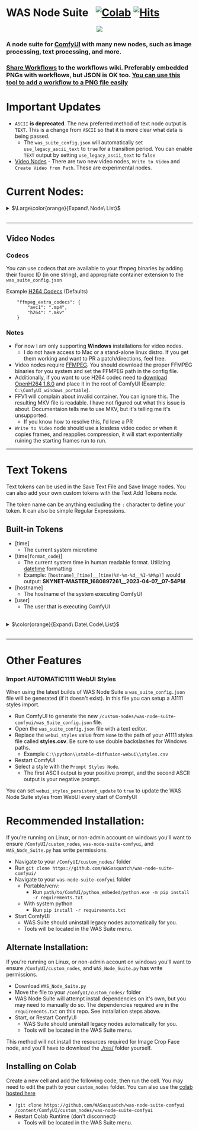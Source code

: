 # **WAS** Node Suite &nbsp; [![Colab](https://camo.githubusercontent.com/84f0493939e0c4de4e6dbe113251b4bfb5353e57134ffd9fcab6b8714514d4d1/68747470733a2f2f636f6c61622e72657365617263682e676f6f676c652e636f6d2f6173736574732f636f6c61622d62616467652e737667)](https://colab.research.google.com/github/WASasquatch/comfyui-colab-was-node-suite/blob/main/ComfyUI_%2B_WAS_Node_Suite.ipynb) [![Hits](https://hits.seeyoufarm.com/api/count/incr/badge.svg?url=https%3A%2F%2Fgithub.com%2FWASasquatch%2Fwas-node-suite-comfyui&count_bg=%233D9CC8&title_bg=%23555555&icon=&icon_color=%23E7E7E7&title=hits&edge_flat=false)](https://hits.seeyoufarm.com)

<p align="center">
    <img src="https://user-images.githubusercontent.com/1151589/228982359-4a6215cc-3ca9-4c24-8a7b-d229d7bce277.png">
</p>

### A node suite for [ComfyUI](https://github.com/comfyanonymous/ComfyUI) with many new nodes, such as image processing, text processing, and more. 

### [Share Workflows](https://github.com/WASasquatch/was-node-suite-comfyui/wiki/Workflow-Examples) to the workflows wiki. Preferably embedded PNGs with workflows, but JSON is OK too. [You can use this tool to add a workflow to a PNG file easily](https://colab.research.google.com/drive/1hQMjNUdhMQ3rw1Wcm3_umvmOMeS_K4s8?usp=sharing)

# Important Updates

 - `ASCII` **is deprecated**. The new preferred method of text node output is `TEXT`. This is a change from `ASCII` so that it is more clear what data is being passed.
   - The `was_suite_config.json` will automatically set `use_legacy_ascii_text` to `true` for a transition period. You can enable `TEXT` output by setting `use_legacy_ascii_text` to `false` 
 -  [Video Nodes](https://github.com/WASasquatch/was-node-suite-comfyui#video-nodes) - There are two new video nodes, `Write to Video` and `Create Video from Path`. These are experimental nodes. 

# Current Nodes:

<details>
	<summary>$\Large\color{orange}{Expand\ Node\ List}$</summary>

<br/>

 - BLIP Analyze Image: Get a text caption from a image, or interrogate the image with a question.
   - Model will download automatically from default URL, but you can point the download to another location/caption model in `was_suite_config`
   - Models will be stored in `ComfyUI/models/blip/checkpoints/`
 - SAM Model Loader: Load a SAM Segmentation model
 - SAM Parameters: Define your SAM parameters for segmentation of a image
 - SAM Parameters Combine: Combine SAM parameters
 - SAM Image Mask: SAM image masking
 - Image Bounds: Bounds a image
 - Inset Image Bounds: Inset a image bounds
 - Bounded Image Blend: Blend bounds image
 - Bounded Image Blend with Mask: Blend a bounds image by mask
 - Bounded Image Crop: Crop a bounds image
 - Bounded Image Crop with Mask: Crop a bounds image by mask
 - Cache Node: Cache Latnet, Tensor Batches (Image), and Conditioning to disk to use later.
 - CLIPTextEncode (NSP): Parse Noodle Soup Prompts
 - Conditioning Input Switch: Switch between two conditioning inputs.
 - Constant Number
 - Create Grid Image: Create a image grid from images at a destination with customizable glob pattern. Optional border size and color. 
 - Create Morph Image: Create a GIF/APNG animation from two images, fading between them. 
 - Create Morph Image by Path: Create a GIF/APNG animation from a path to a directory containing images, with optional pattern. 
 - Create Video from Path: Create video from images from a specified path. 
 - Dictionary to Console: Print a dictionary input to the console
 - Image Analyze
   - Black White Levels
   - RGB Levels
     - Depends on `matplotlib`, will attempt to install on first run
 - Image Blank: Create a blank image in any color
 - Image Blend by Mask: Blend two images by a mask
 - Image Blend: Blend two images by opacity
 - Image Blending Mode: Blend two images by various blending modes
 - Image Bloom Filter: Apply a high-pass based bloom filter
 - Image Canny Filter: Apply a canny filter to a image
 - Image Chromatic Aberration: Apply chromatic aberration lens effect to a image like in sci-fi films, movie theaters, and video games
 - Image Color Palette
   - Generate a color palette based on the input image. 
     - Depends on `scikit-learn`, will attempt to install on first run. 
   - Supports color range of 8-256
   - Utilizes font in `./res/` unless unavailable, then it will utilize internal better then nothing font. 
 - Image Crop Face: Crop a face out of a image
   - **Limitations:**
     - Sometimes no faces are found in badly generated images, or faces at angles
	 - Sometimes face crop is black, this is because the padding is too large and intersected with the image edge. Use a smaller padding size.
	 - face_recognition mode sometimes finds random things as faces. It also requires a [CUDA] GPU.
	 - Only detects one face. This is a design choice to make it's use easy.
   - **Notes:**
     - Detection runs in succession. If nothing is found with the selected detection cascades, it will try the next available cascades file.
 - Image Crop Location: Crop a image to specified location in top, left, right, and bottom locations relating to the pixel dimensions of the image in X and Y coordinats.
 - Image Paste Face Crop: Paste face crop back on a image at it's original location and size
   - Features a better blending funciton than GFPGAN/CodeFormer so there shouldn't be visible seams, and coupled with Diffusion Result, looks better than GFPGAN/CodeFormer. 
 - Image Paste Crop: Paste a crop (such as from Image Crop Location) at it's original location and size utilizing the `crop_data` node input. This uses a different blending algorithm then Image Paste Face Crop, which may be desired in certain instances.
   - Samplers can resize/crop odd sized images
 - Image Paste Crop by Location: Paste a crop top a custom location. This uses the same blending algorithm as Image Paste Crop. 
   - Samplers can resize/crop odd sized images
 - Image Dragan Photography Filter: Apply a Andrzej Dragan photography style to a image
 - Image Edge Detection Filter: Detect edges in a image
 - Image Film Grain: Apply film grain to a image
 - Image Filter Adjustments: Apply various image adjustments to a image
 - Image Flip: Flip a image horizontal, or vertical
 - Image Gradient Map: Apply a gradient map to a image
 - Image Generate Gradient: Generate a gradient map with desired stops and colors
 - Image High Pass Filter: Apply a high frequency pass to the image returning the details
 - Image History Loader: Load images from history based on the Load Image Batch node. Can define max history in config file. *(requires restart to show last sessions files at this time)*
 - Image Input Switch: Switch between two image inputs
 - Image Levels Adjustment: Adjust the levels of a image
 - Image Load: Load a *image* from any path on the system, or a url starting with `http`
 - Image Median Filter: Apply a median filter to a image, such as to smooth out details in surfaces
 - Image Mix RGB Channels: Mix together RGB channels into a single iamge
 - Image Monitor Effects Filter: Apply various monitor effects to a image
   - Digital Distortion
     - A digital breakup distortion effect
   - Signal Distortion
     - A analog signal distortion effect on vertical bands like a CRT monitor
   - TV Distortion
     - A TV scanline and bleed distortion effect
 - Image Nova Filter: A image that uses a sinus frequency to break apart a image into RGB frequencies
 - Image Perlin Noise Filter
   - Create perlin noise with [pythonperlin](https://pypi.org/project/pythonperlin/) module. Trust me, better then my implementations that took minutes... 
 - Image Remove Background (Alpha): Remove the background from a image by threshold and tolerance. 
 - Image Remove Color: Remove a color from a image and replace it with another
 - Image Resize
 - Image Rotate: Rotate an image
 - Image Save: A save image node with format support and path support. (Bug: Doesn't display image
 - Image Seamless Texture: Create a seamless texture out of a image with optional tiling
 - Image Select Channel: Select a single channel of an RGB image
 - Image Select Color: Return the select image only on a black canvas
 - Image Shadows and Highlights: Adjust the shadows and highlights of an image
 - Image Size to Number: Get the `width` and `height` of an input image to use with **Number** nodes. 
 - Image Stitch: Stitch images together on different sides with optional feathering blending between them. 
 - Image Style Filter: Style a image with Pilgram instragram-like filters
   - Depends on `pilgram` module
 - Image Threshold: Return the desired threshold range of a image
 - Image Transpose
 - Image fDOF Filter: Apply a fake depth of field effect to an image
 - Image to Latent Mask: Convert a image into a latent mask
 - Image Voronoi Noise Filter
   - A custom implementation of the worley voronoi noise diagram
 - Input Switch  (Disable until `*` wildcard fix)
 - KSampler (WAS): A sampler that accepts a seed as a node inpu
 - Load Cache: Load cached Latent, Tensor Batch (image), and Conditioning files. 
 - Load Text File
   - Now supports outputting a dictionary named after the file, or custom input. 
   - The dictionary contains a list of all lines in the file.
 - Load Batch Images
   - Increment images in a folder, or fetch a single image out of a batch.
   - Will reset it's place if the path, or pattern is changed.
   - pattern is a glob that allows you to do things like `**/*` to get all files in the directory and subdirectory
     or things like `*.jpg` to select only JPEG images in the directory specified.
 - ComfyUI Loaders: A set of ComfyUI loaders that also output a string that contains the name of the model being loaded. 
 - Latent Noise Injection: Inject latent noise into a latent image
 - Latent Size to Number: Latent sizes in tensor width/height
 - Latent Upscale by Factor: Upscale a latent image by a factor
 - Latent Input Switch: Switch between two latent inputs 
 - Logic Boolean: A simple `1` or `0` output to use with logic
 - MiDaS Depth Approximation: Produce a depth approximation of a single image input
 - MiDaS Mask Image: Mask a input image using MiDaS with a desired color
 - Number Operation
 - Number to Seed
 - Number to Float
 - Number Input Switch: Switch between two number inputs
 - Number Input Condition: Compare between two inputs or against the A input
 - Number to Int
 - Number to String
 - Number to Text
 - Random Number
 - Save Text File: Save a text string to a file
 - Seed: Return a seed
 - Tensor Batch to Image: Select a single image out of a latent batch for post processing with filters
 - Text Add Tokens: Add custom tokens to parse in filenames or other text.
 - Text Add Token by Input: Add custom token by inputs representing single **single line** name and value of the token
 - Text Concatenate: Merge two strings
 - Text Dictionary Update: Merge two dictionaries
 - Text File History: Show previously opened text files *(requires restart to show last sessions files at this time)*
 - Text Find and Replace: Find and replace a substring in a string
 - Text Find and Replace by Dictionary: Replace substrings in a ASCII text input with a dictionary. 
   - The dictionary keys are used as the key to replace, and the list of lines it contains chosen at random based on the seed. 
 - Text Input Switch: Switch between two text inputs
 - Text Multiline: Write a multiline text string
 - Text Parse A1111 Embeddings: Convert embeddings filenames in your prompts to `embedding:[filename]]` format based on your `/ComfyUI/models/embeddings/` files. 
 - Text Parse Noodle Soup Prompts: Parse NSP in a text input
 - Text Parse Tokens: Parse custom tokens in text.
 - Text Random Line: Select a random line from a text input string
 - Text String: Write a single line text string value
 - Text to Conditioning: Convert a text string to conditioning.
 - True Random.org Number Generator: Generate a truly random number online from atmospheric noise with [Random.org](https://random.org/)
   - [Get your API key from your account page](https://accounts.random.org/)
 - Write to Morph GIF: Write a new frame to an existing GIF (or create new one) with interpolation between frames. 
 - Write to Video: Write a frame as you generate to a video (Best used with FFV1 for lossless images)
</details>
 
 <br>
 
---
 
 
## Video Nodes

### Codecs
You can use codecs that are available to your ffmpeg binaries by adding their fourcc ID (in one string), and appropriate container extension to the `was_suite_config.json`

Example [H264 Codecs](https://github.com/cisco/openh264/releases/tag/v1.8.0) (Defaults)
```
    "ffmpeg_extra_codecs": {
        "avc1": ".mp4",
        "h264": ".mkv"
    }
```

### Notes
  - For now I am only supporting **Windows** installations for video nodes.
    - I do not have access to Mac or a stand-alone linux distro. If you get them working and want to PR a patch/directions, feel free. 
  - Video nodes require [FFMPEG](https://ffmpeg.org/download.html). You should download the proper FFMPEG binaries for you system and set the FFMPEG path in the config file. 
  - Additionally, if you want to use H264 codec need to [download OpenH264 1.8.0](https://github.com/cisco/openh264/releases/tag/v1.8.0) and place it in the root of ComfyUI (Example: `C:\ComfyUI_windows_portable`). 
  - FFV1 will complain about invalid container. You can ignore this. The resulting MKV file is readable. I have not figured out what this issue is about. Documentaion tells me to use MKV, but it's telling me it's unsupported.
    - If you know how to resolve this, I'd love a PR
  - `Write to Video` node should use a lossless video codec or when it copies frames, and reapplies compression, it will start expontentially ruining the starting frames run to run. 

---
 
# Text Tokens
Text tokens can be used in the Save Text File and Save Image nodes. You can also add your own custom tokens with the Text Add Tokens node.

The token name can be anything excluding the `:` character to define your token. It can also be simple Regular Expressions.

## Built-in Tokens
  - [time]
    - The current system microtime
  - [time(`format_code`)]
    - The current system time in human readable format. Utilizing [datetime](https://docs.python.org/3/library/datetime.html) formatting
    - Example: `[hostname]_[time]__[time(%Y-%m-%d__%I-%M%p)]` would output: **SKYNET-MASTER_1680897261__2023-04-07__07-54PM**
  - [hostname]
    - The hostname of the system executing ComfyUI
  - [user]
    - The user that is executing ComfyUI
    
<br>
    
<details>
	<summary>$\color{orange}{Expand\ Date\ Code\ List}$</summary>

<br>
	
| Directive | Meaning | Example | Notes |
| --- | --- | --- | --- |
| %a | Weekday as locale’s abbreviated name. |  Sun, Mon, …, Sat (en_US); So, Mo, …, Sa (de_DE)   | (1) |
| %A | Weekday as locale’s full name. |  Sunday, Monday, …, Saturday (en_US); Sonntag, Montag, …, Samstag (de_DE)   | (1) |
| %w | Weekday as a decimal number, where 0 is Sunday and 6 is Saturday. | 0, 1, …, 6 |  |
| %d | Day of the month as a zero-padded decimal number. | 01, 02, …, 31 | (9) |
| %b | Month as locale’s abbreviated name. |  Jan, Feb, …, Dec (en_US); Jan, Feb, …, Dez (de_DE)   | (1) |
| %B | Month as locale’s full name. |  January, February, …, December (en_US); Januar, Februar, …, Dezember (de_DE)   | (1) |
| %m | Month as a zero-padded decimal number. | 01, 02, …, 12 | (9) |
| %y | Year without century as a zero-padded decimal number. | 00, 01, …, 99 | (9) |
| %Y | Year with century as a decimal number. | 0001, 0002, …, 2013, 2014, …, 9998, 9999 | (2) |
| %H | Hour (24-hour clock) as a zero-padded decimal number. | 00, 01, …, 23 | (9) |
| %I | Hour (12-hour clock) as a zero-padded decimal number. | 01, 02, …, 12 | (9) |
| %p | Locale’s equivalent of either AM or PM. |  AM, PM (en_US); am, pm (de_DE)   | (1), (3) |
| %M | Minute as a zero-padded decimal number. | 00, 01, …, 59 | (9) |
| %S | Second as a zero-padded decimal number. | 00, 01, …, 59 | (4), (9) |
| %f | Microsecond as a decimal number, zero-padded to 6 digits. | 000000, 000001, …, 999999 | (5) |
| %z | UTC offset in the form ±HHMM[SS[.ffffff]] (empty string if the object is naive). | (empty), +0000, -0400, +1030, +063415, -030712.345216 | (6) |
| %Z | Time zone name (empty string if the object is naive). | (empty), UTC, GMT | (6) |
| %j | Day of the year as a zero-padded decimal number. | 001, 002, …, 366 | (9) |
| %U | Week number of the year (Sunday as the first day of the week) as a zero-padded decimal number. All days in a new year preceding the first Sunday are considered to be in week 0. | 00, 01, …, 53 | (7), (9) |
| %W | Week number of the year (Monday as the first day of the week) as a zero-padded decimal number. All days in a new year preceding the first Monday are considered to be in week 0. | 00, 01, …, 53 | (7), (9) |
| %c | Locale’s appropriate date and time representation. |  Tue Aug 16 21:30:00 1988 (en_US); Di 16 Aug 21:30:00 1988 (de_DE)   | (1) |
| %x | Locale’s appropriate date representation. |  08/16/88 (None); 08/16/1988 (en_US); 16.08.1988 (de_DE)   | (1) |
| %X | Locale’s appropriate time representation. |  21:30:00 (en_US); 21:30:00 (de_DE)   | (1) |
| %% | A literal '%' character. | % |  |

</details>

<br>

---

# Other Features

### Import AUTOMATIC1111 WebUI Styles
When using the latest builds of WAS Node Suite a `was_suite_config.json` file will be generated (if it doesn't exist). In this file you can setup a A1111 styles import.

  - Run ComfyUI to generate the new `/custom-nodes/was-node-suite-comfyui/was_Suite_config.json` file.
  - Open the `was_suite_config.json` file with a text editor.
  - Replace the `webui_styles` value from `None` to the path of your A1111 styles file called **styles.csv**. Be sure to use double backslashes for Windows paths.
    - Example `C:\\python\\stable-diffusion-webui\\styles.csv`
  - Restart ComfyUI
  - Select a style with the `Prompt Styles Node`. 
    - The first ASCII output is your positive prompt, and the second ASCII output is your negative prompt.
	
You can set `webui_styles_persistent_update` to `true` to update the WAS Node Suite styles from WebUI every start of ComfyUI
  
# Recommended Installation:
If you're running on Linux, or non-admin account on windows you'll want to ensure `/ComfyUI/custom_nodes`, `was-node-suite-comfyui`, and `WAS_Node_Suite.py` has write permissions.

  - Navigate to your `/ComfyUI/custom_nodes/` folder
  - Run `git clone https://github.com/WASasquatch/was-node-suite-comfyui/`
  - Navigate to your `was-node-suite-comfyui` folder
    - Portable/venv:
       - Run `path/to/ComfUI/python_embeded/python.exe -m pip install -r requirements.txt`
	- With system python
	   - Run `pip install -r requirements.txt`
  - Start ComfyUI
    - WAS Suite should uninstall legacy nodes automatically for you.
    - Tools will be located in the WAS Suite menu.
    
## Alternate Installation:
If you're running on Linux, or non-admin account on windows you'll want to ensure `/ComfyUI/custom_nodes`, and `WAS_Node_Suite.py` has write permissions.

  - Download `WAS_Node_Suite.py`
  - Move the file to your `/ComfyUI/custom_nodes/` folder
  - WAS Node Suite will attempt install dependencies on it's own, but you may need to manually do so. The dependencies required are in the `requirements.txt` on this repo. See installation steps above.
  - Start, or Restart ComfyUI
    - WAS Suite should uninstall legacy nodes automatically for you.
    - Tools will be located in the WAS Suite menu.
	
This method will not install the resources required for Image Crop Face node, and you'll have to download the [./res/](https://github.com/WASasquatch/was-node-suite-comfyui/tree/main/res) folder yourself. 
	
## Installing on Colab
Create a new cell and add the following code, then run the cell. You may need to edit the path to your `custom_nodes` folder. You can also use the [colab hosted here](https://colab.research.google.com/github/WASasquatch/comfyui-colab-was-node-suite/blob/main/ComfyUI_%2B_WAS_Node_Suite.ipynb)

  - `!git clone https://github.com/WASasquatch/was-node-suite-comfyui /content/ComfyUI/custom_nodes/was-node-suite-comfyui`
  - Restart Colab Runtime (don't disconnect)
    - Tools will be located in the WAS Suite menu.